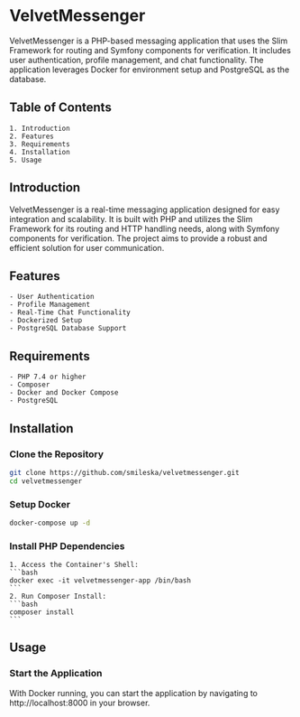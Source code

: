 # VelvetMessenger

VelvetMessenger is a PHP-based messaging application that uses the Slim Framework for routing and Symfony components for verification. It includes user authentication, profile management, and chat functionality. The application leverages Docker for environment setup and PostgreSQL as the database.

## Table of Contents

    1. Introduction
    2. Features
    3. Requirements
    4. Installation
    5. Usage

## Introduction

VelvetMessenger is a real-time messaging application designed for easy integration and scalability. It is built with PHP and utilizes the Slim Framework for its routing and HTTP handling needs, along with Symfony components for verification. The project aims to provide a robust and efficient solution for user communication.

## Features

    - User Authentication
    - Profile Management
    - Real-Time Chat Functionality
    - Dockerized Setup
    - PostgreSQL Database Support

## Requirements

    - PHP 7.4 or higher
    - Composer
    - Docker and Docker Compose
    - PostgreSQL

## Installation

### Clone the Repository
```bash
git clone https://github.com/smileska/velvetmessenger.git
cd velvetmessenger
```
### Setup Docker
```bash
docker-compose up -d
```
### Install PHP Dependencies
    1. Access the Container's Shell:
    ```bash
    docker exec -it velvetmessenger-app /bin/bash
    ```
    2. Run Composer Install:
    ```bash
    composer install
    ```

## Usage

### Start the Application
With Docker running, you can start the application by navigating to http://localhost:8000 in your browser.


